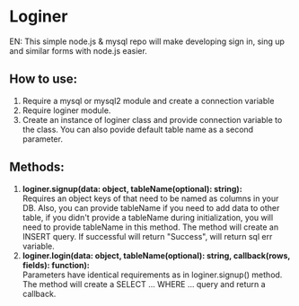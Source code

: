 # Loginer
EN: This simple node.js & mysql repo will make developing sign in, sing up and similar forms with node.js easier.

## How to use:
1. Require a mysql or mysql2 module and create a connection variable
2. Require loginer module.
3. Create an instance of loginer class and provide connection variable to the class. You can also povide default table name as a second parameter.

## Methods:
1. **loginer.signup(data: object, tableName(optional): string):**  
Requires an object keys of that need to be named as columns in your DB. Also, you can provide tableName if you need to add data to other table, if you didn't provide a tableName during initialization, you will need to provide tableName in this method.
The method will create an INSERT query. If successful will return "Success", will return sql err variable.
2. **loginer.login(data: object, tableName(optional): string, callback(rows, fields): function):**  
Parameters have identical requirements as in loginer.signup() method.
The method will create a SELECT ... WHERE ... query and return a callback.